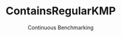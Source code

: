 ---
layout: docu
title: ContainsRegularKMP
subtitle: Continuous Benchmarking
selected: Contains_Tpch
expanded: Benchmarking
benchmark: /individual_results/ContainsRegularKMP.html
---